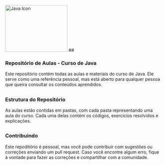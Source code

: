 <img src="[https://www.clipartmax.com/png/middle/338-3384612_brightmarbles-bright-expertise-javapng-java-icon.png](https://images.icon-icons.com/2699/PNG/512/java_logo_icon_168609.png)" alt="Java Icon" height="150" width="200"/>
## <h3> Repositório de Aulas - Curso de Java </h3>

<p>Este repositório contém todas as aulas e materiais do curso de Java. 
Ele serve como uma referência pessoal, mas está aberto para qualquer
pessoa que queira consultar os conteúdos aprendidos.</p>

## <h3> Estrutura do Repositório </h3>

<p>As aulas estão contidas em pastas, com cada pasta representando uma
aula do curso. Cada uma delas contém os códigos, exercicíos resolvidos e explicações.</p>

## <h3> Contribuindo </h3>

<p>Este repoditório é pessoal, mas você pode contribuir com sugestões ou correções enviando um 
pull request. Caso você encontre algum erro, fique à vontade para fazer as correções e compartilhar com a comunidade.</p>
